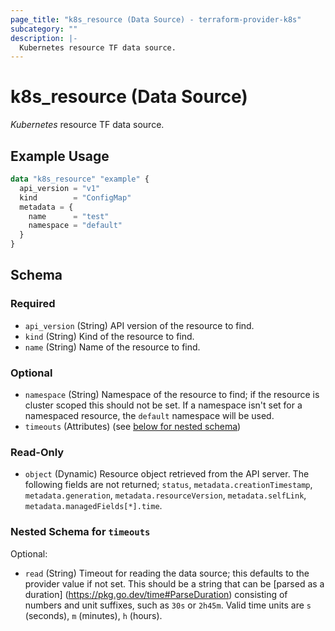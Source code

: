 ```yaml
---
page_title: "k8s_resource (Data Source) - terraform-provider-k8s"
subcategory: ""
description: |-
  Kubernetes resource TF data source.
---
```


# k8s_resource (Data Source)

_Kubernetes_ resource TF data source.

## Example Usage

```terraform
data "k8s_resource" "example" {
  api_version = "v1"
  kind        = "ConfigMap"
  metadata = {
    name      = "test"
    namespace = "default"
  }
}
```

<!-- schema generated by tfplugindocs -->
## Schema

### Required

- `api_version` (String) API version of the resource to find.
- `kind` (String) Kind of the resource to find.
- `name` (String) Name of the resource to find.

### Optional

- `namespace` (String) Namespace of the resource to find; if the resource is cluster scoped this should not be set. If a namespace isn't set for a namespaced resource, the `default` namespace will be used.
- `timeouts` (Attributes) (see [below for nested schema](#nestedatt--timeouts))

### Read-Only

- `object` (Dynamic) Resource object retrieved from the API server. The following fields are not returned; `status`, `metadata.creationTimestamp`, `metadata.generation`, `metadata.resourceVersion`, `metadata.selfLink`, `metadata.managedFields[*].time`.

<a id="nestedatt--timeouts"></a>
### Nested Schema for `timeouts`

Optional:

- `read` (String) Timeout for reading the data source; this defaults to the provider value if not set. This should be a string that can be [parsed as a duration] (https://pkg.go.dev/time#ParseDuration) consisting of numbers and unit suffixes, such as `30s` or `2h45m`. Valid time units are `s` (seconds), `m` (minutes), `h` (hours).
